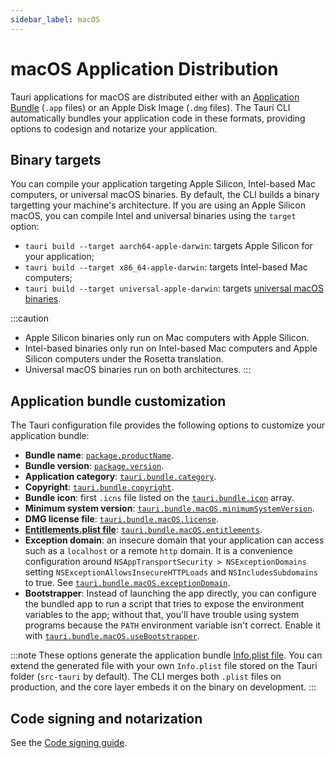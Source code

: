 ```yaml
---
sidebar_label: macOS
---
```


# macOS Application Distribution

Tauri applications for macOS are distributed either with an [Application Bundle] (`.app` files) or an Apple Disk Image (`.dmg` files). The Tauri CLI automatically bundles your application code in these formats, providing options to codesign and notarize your application.

## Binary targets

You can compile your application targeting Apple Silicon, Intel-based Mac computers, or universal macOS binaries. By default, the CLI builds a binary targetting your machine's architecture. If you are using an Apple Silicon macOS, you can compile Intel and universal binaries using the `target` option:

- `tauri build --target aarch64-apple-darwin`: targets Apple Silicon for your application;
- `tauri build --target x86_64-apple-darwin`: targets Intel-based Mac computers;
- `tauri build --target universal-apple-darwin`: targets [universal macOS binaries].

:::caution
- Apple Silicon binaries only run on Mac computers with Apple Silicon.
- Intel-based binaries only run on Intel-based Mac computers and Apple Silicon computers under the Rosetta translation.
- Universal macOS binaries run on both architectures.
:::

## Application bundle customization

The Tauri configuration file provides the following options to customize your application bundle:

- **Bundle name**: [`package.productName`].
- **Bundle version**: [`package.version`].
- **Application category**: [`tauri.bundle.category`].
- **Copyright**: [`tauri.bundle.copyright`].
- **Bundle icon**: first `.icns` file listed on the [`tauri.bundle.icon`] array.
- **Minimum system version**: [`tauri.bundle.macOS.minimumSystemVersion`].
- **DMG license file**: [`tauri.bundle.macOS.license`].
- **[Entitlements.plist file]**: [`tauri.bundle.macOS.entitlements`].
- **Exception domain**: an insecure domain that your application can access such as a `localhost` or a remote `http` domain. It is a convenience configuration around `NSAppTransportSecurity > NSExceptionDomains` setting `NSExceptionAllowsInsecureHTTPLoads` and `NSIncludesSubdomains` to true. See [`tauri.bundle.macOS.exceptionDomain`].
- **Bootstrapper**: Instead of launching the app directly, you can configure the bundled app to run a script that tries to expose the environment variables to the app; without that, you'll have trouble using system programs because the `PATH` environment variable isn't correct. Enable it with [`tauri.bundle.macOS.useBootstrapper`].

:::note
These options generate the application bundle [Info.plist file]. You can extend the generated file with your own `Info.plist` file stored on the Tauri folder (`src-tauri` by default). The CLI merges both `.plist` files on production, and the core layer embeds it on the binary on development.
:::

## Code signing and notarization

See the [Code signing guide].

[Application Bundle]: https://developer.apple.com/library/archive/documentation/CoreFoundation/Conceptual/CFBundles/BundleTypes/BundleTypes.html
[universal macOS binaries]: https://developer.apple.com/documentation/apple-silicon/building-a-universal-macos-binary
[`package.productName`]: /docs/api/config/#package.productName
[`package.version`]: /docs/api/config/#package.version
[`tauri.bundle.category`]: /docs/api/config/#tauri.bundle.category
[`tauri.bundle.copyright`]: /docs/api/config/#tauri.bundle.copyright
[`tauri.bundle.icon`]: /docs/api/config/#tauri.bundle.icon
[`tauri.bundle.macOS.minimumSystemVersion`]: /docs/api/config/#tauri.bundle.macOS.minimumSystemVersion
[`tauri.bundle.macOS.license`]: /docs/api/config/#tauri.bundle.macOS.license
[Entitlements.plist file]: https://developer.apple.com/documentation/bundleresources/entitlements
[`tauri.bundle.macOS.entitlements`]: /docs/api/config/#tauri.bundle.macOS.entitlements
[`tauri.bundle.macOS.exceptionDomain`]: /docs/api/config/#tauri.bundle.macOS.exceptionDomain
[`tauri.bundle.macOS.useBootstrapper`]: /docs/api/config#tauri.bundle.deb.useBootstrapper
[Info.plist file]: https://developer.apple.com/library/archive/documentation/General/Reference/InfoPlistKeyReference/Introduction/Introduction.html
[Code signing guide]: ./sign-macos.md

